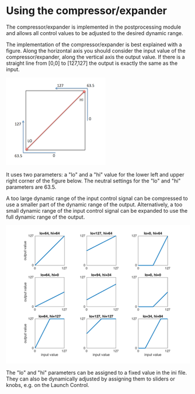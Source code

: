 # Using the compressor/expander

The compressor/expander is implemented in the postprocessing module and allows all control values to be adjusted to the desired dynamic range.

The implementation of the compressor/expander is best explained with a figure. Along the horizontal axis you should consider the input value of the compressor/expander, along the vertical axis the output value. If there is a straight line from [0,0] to [127,127] the output is exactly the same as the input.

![compress explained](figures/compress_explained.png)

It uses two parameters: a "lo" and a "hi" value for the lower left and upper right corner of the figure below. The neutral settings for the "lo" and "hi" parameters are 63.5.


A too large dynamic range of the input control signal can be compressed to use a smaller part of the dynamic range of the output. Alternatively, a too small dynamic range of the input control signal can be expanded to use the full dynamic range of the output.

![compress example](figures/compress_example.png)

The "lo" and "hi" parameters can be assigned to a fixed value in the ini file. They can also be dynamically adjusted by assigning them to sliders or knobs, e.g. on the Launch Control.
